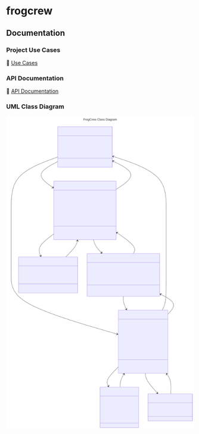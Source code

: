 # frogcrew
## Documentation

### Project Use Cases

🔗 [Use Cases](https://docs.google.com/document/d/1MJMnPqx4qUBR0qFzSWv8anxSBLFR3iAOiIuMep46GxA/edit?usp=sharing)

### API Documentation

🔗 [API Documentation](https://app.swaggerhub.com/apis-docs/JAMESEDMONSON/frog-crew/1.0.0)

### UML Class Diagram
![Class Diagram](./backend/Docs/ClassDiagram.svg)
